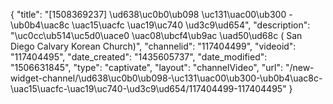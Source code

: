 {
    "title": "[1508369237] \ud638\uc0b0\ub098 \uc131\uac00\ub300 - \ub0b4\uac8c \uac15\uacfc \uac19\uc740 \ud3c9\ud654",
    "description": "\uc0cc\ub514\uc5d0\uace0 \uac08\ubcf4\ub9ac \uad50\ud68c ( San Diego Calvary Korean Church)",
    "channelid": "117404499",
    "videoid": "117404495",
    "date_created": "1435605737",
    "date_modified": "1506631845",
    "type": "captivate",
    "layout": "channelVideo",
    "url": "\/new-widget-channel\/\ud638\uc0b0\ub098-\uc131\uac00\ub300-\ub0b4\uac8c-\uac15\uacfc-\uac19\uc740-\ud3c9\ud654\/117404499-117404495"
}